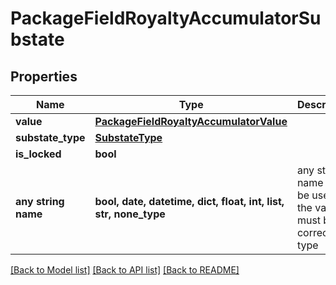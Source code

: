 # PackageFieldRoyaltyAccumulatorSubstate


## Properties
Name | Type | Description | Notes
------------ | ------------- | ------------- | -------------
**value** | [**PackageFieldRoyaltyAccumulatorValue**](PackageFieldRoyaltyAccumulatorValue.md) |  | 
**substate_type** | [**SubstateType**](SubstateType.md) |  | 
**is_locked** | **bool** |  | 
**any string name** | **bool, date, datetime, dict, float, int, list, str, none_type** | any string name can be used but the value must be the correct type | [optional]

[[Back to Model list]](../README.md#documentation-for-models) [[Back to API list]](../README.md#documentation-for-api-endpoints) [[Back to README]](../README.md)


